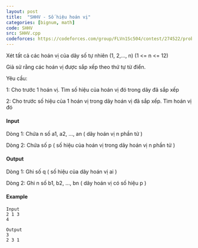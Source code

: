 ```yaml
---
layout: post
title:  "SHHV - Số hiệu hoán vị"
categories: [bignum, math]
code: SHHV
src: SHHV.cpp
codeforces: https://codeforces.com/group/FLVn1Sc504/contest/274522/problem/B
---
```



Xét tất cả các hoán vị của dãy số tự nhiên (1, 2,..., n) (1 <= n <= 12)

Giả sử rằng các hoán vị được sắp xếp theo thứ tự từ điển.

Yêu cầu:

1: Cho trước 1 hoán vị. Tìm số hiệu của hoán vị đó trong dãy đã sắp xếp

2: Cho trước số hiệu của 1 hoán vị trong dãy hoán vị đã sắp xếp. Tìm hoán vị đó

#### Input

Dòng 1: Chứa n số a1, a2, …, an ( dãy hoán vị n phần tử )

Dòng 2: Chứa số p ( số hiệu của hoán vị trong dãy hoán vị n phần tử )

#### Output

Dòng 1: Ghi số q ( số hiệu của dãy hoán vị ai )

Dòng 2: Ghi n số b1, b2, …, bn ( dãy hoán vị có số hiệu p )

#### Example

```
Input
2 1 3
4

Output
3
2 3 1 


```

<!--more-->

